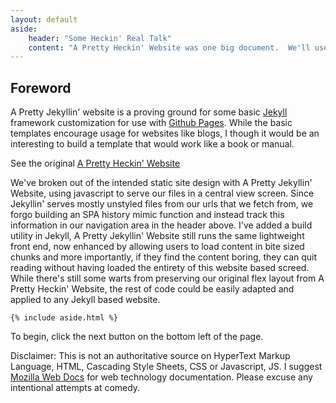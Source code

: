 ```yaml
---
layout: default
aside:
    header: "Some Heckin' Real Talk"
    content: "A Pretty Heckin' Website was one big document.  We'll use to Jekyll to serve the same content, but in digestible pieces."
---
```


## Foreword

A Pretty Jekyllin' website is a proving ground for some basic [Jekyll](https://jekyllrb.com) framework customization for use with [Github Pages](https://docs.github.com/en/pages).  While the basic templates encourage usage for websites like blogs, I though it would be an interesting to build a template that would work like a book or manual.  

See the original [A Pretty Heckin' Website](https://philotfarnsworth.github.io/APrettyHeckinWebsite/)

<div>
    <p>
        We've broken out of the intended static site design with A Pretty Jekyllin' Website, using javascript to serve our files in a central view screen.  Since Jekyllin' serves mostly unstyled files from our urls that we fetch from, we forgo building an SPA history mimic function and instead track this information in our navigation area in the header above.  I've added a build utility in Jekyll, A Pretty Jekyllin' Website still runs the same lightweight front end, now enhanced by allowing users to load content in bite sized chunks and more importantly, if they find the content boring, they can quit reading without having loaded the entirety of this website based screed.  While there's still some warts from preserving our original flex layout from A Pretty Heckin' Website, the rest of code could be easily adapted and applied to any Jekyll based website.
    </p>

    {% include aside.html %}
</div>

To begin, click the next button on the bottom left of the page.

<p class="disclaimer">
    Disclaimer: This is not an authoritative source on HyperText Markup Language,
    <abbr>HTML</abbr>, Cascading Style Sheets, <abbr>CSS</abbr> or Javascript, <abbr>JS</abbr>.
    I suggest <a href="https://developer.mozilla.org/">Mozilla Web Docs</a> for web technology documentation.
    Please excuse any intentional attempts at comedy.
</p>
